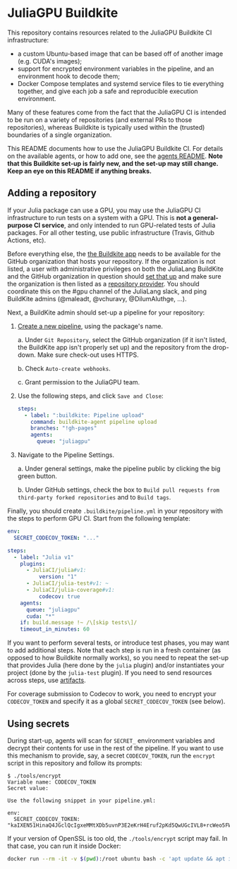 # JuliaGPU Buildkite

This repository contains resources related to the JuliaGPU Buildkite CI infrastructure:

- a custom Ubuntu-based image that can be based off of another image (e.g.
  CUDA's images);
- support for encrypted environment variables in the pipeline, and an
  environment hook to decode them;
- Docker Compose templates and systemd service files to tie everything together,
  and give each job a safe and reproducible execution environment.

Many of these features come from the fact that the JuliaGPU CI is intended to be
run on a variety of repositories (and external PRs to those repositories),
whereas Buildkite is typically used within the (trusted) boundaries of a single
organization.

This README documents how to use the JuliaGPU Buildkite CI. For details on the available
agents, or how to add one, see the [agents README](agents/README.md). **Note that this
Buildkite set-up is fairly new, and the set-up may still change. Keep an eye on this README
if anything breaks.**


## Adding a repository

If your Julia package can use a GPU, you may use the JuliaGPU CI infrastructure to run tests
on a system with a GPU. This is **not a general-purpose CI service**, and only intended to
run GPU-related tests of Julia packages. For all other testing, use public infrastructure
(Travis, Github Actions, etc).

Before everything else, the [the Buildkite
app](https://github.com/settings/connections/applications/Iv1.112bf4be3e5ecdeb) needs to be
available for the GitHub organization that hosts your repository. If the organization is not
listed, a user with administrative privileges on both the JuliaLang BuildKite and the GitHub
organization in question should [set that
up](https://buildkite.com/organizations/julialang/repository-providers/new) and make sure
the organization is then listed as a [repository
provider](https://buildkite.com/organizations/julialang/repository-providers). You should
coordinate this on the #gpu channel of the JuliaLang slack, and ping BuildKite admins
(@maleadt, @vchuravy, @DilumAluthge, ...).

Next, a BuildKite admin should set-up a pipeline for your repository:

1. [Create a new pipeline](https://buildkite.com/organizations/julialang/pipelines/new),
   using the package's name.

   a. Under `Git Repository`, select the GitHub organization (if it isn't listed, the
   BuildKite app isn't properly set up) and the repository from the drop-down. Make sure
   check-out uses HTTPS.

   b. Check `Auto-create webhooks`.

   c. Grant permission to the JuliaGPU team.

2. Use the following steps, and click `Save and Close`:

   ```yaml
   steps:
     - label: ":buildkite: Pipeline upload"
       command: buildkite-agent pipeline upload
       branches: "!gh-pages"
       agents:
         queue: "juliagpu"
   ```

3. Navigate to the Pipeline Settings.

   a. Under general settings, make the pipeline public by clicking the big green button.

   b. Under GitHub settings, check the box to `Build pull requests from
   third-party forked repositories` and to `Build tags`.

Finally, you should create `.buildkite/pipeline.yml` in your repository with the steps to
perform GPU CI. Start from the following template:

```yaml
env:
  SECRET_CODECOV_TOKEN: "..."

steps:
  - label: "Julia v1"
    plugins:
      - JuliaCI/julia#v1:
          version: "1"
      - JuliaCI/julia-test#v1: ~
      - JuliaCI/julia-coverage#v1:
          codecov: true
    agents:
      queue: "juliagpu"
      cuda: "*"
    if: build.message !~ /\[skip tests\]/
    timeout_in_minutes: 60
```

If you want to perform several tests, or introduce test phases, you may want to add
additional steps. Note that each step is run in a fresh container (as opposed to how
Buildkite normally works), so you need to repeat the set-up that provides Julia (here done
by the `julia` plugin) and/or instantiates your project (done by the `julia-test` plugin).
If you need to send resources across steps, use
[artifacts](https://buildkite.com/docs/pipelines/artifacts).

For coverage submission to Codecov to work, you need to encrypt your `CODECOV_TOKEN` and
specify it as a global `SECRET_CODECOV_TOKEN` (see below).



## Using secrets

During start-up, agents will scan for `SECRET_` environment variables and decrypt their
contents for use in the rest of the pipeline. If you want to use this mechanism to provide,
say, a secret `CODECOV_TOKEN`, run the `encrypt` script in this repository and follow its
prompts:


```
$ ./tools/encrypt
Variable name: CODECOV_TOKEN
Secret value:

Use the following snippet in your pipeline.yml:

env:
  SECRET_CODECOV_TOKEN: "kaIXEN51HinaQ4JGclQcIgxeMMtXDb5uvnP3E2eKrH4Eruf2pKd5QwUGcIVL8+rcWeo5FWj883rNxRQEH3YeCWs6/i7vzs+ORvG51QeCNYQgNqFzPsWRcq5qJYc+JPFbisS7q9nghqWTwr52cnjarD4Xx3ceGorMyS5NvFpCNxMgqHNyGkLvipxcTTJfKZK61bpnbntoIjiIO1XSZKjcxnXFGFnolV9BHCr5v8f7F42n2tUH7X3nDHmTBr1AbO2lFAU9ra/KezHcIf0wg2HcV8LZD0+mj8q/SBPjQZSH7cxwx4Q2eTjT4Sw7xnrBGuySVm8ZPCAV7nRNEHo+VqR+GQ=="
```

If your version of OpenSSL is too old, the `./tools/encrypt` script may fail.
In that case, you can run it inside Docker:
```bash
docker run --rm -it -v $(pwd):/root ubuntu bash -c 'apt update && apt install -y openssl && /root/tools/encrypt'
```
